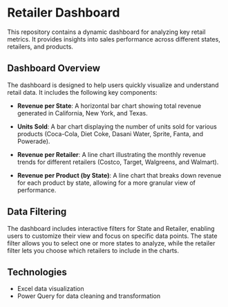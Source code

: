 # Retailer Dashboard

This repository contains a dynamic dashboard for analyzing key retail metrics. It provides insights into sales performance across different states, retailers, and products.

## Dashboard Overview

The dashboard is designed to help users quickly visualize and understand retail data. It includes the following key components:

- **Revenue per State**: A horizontal bar chart showing total revenue generated in California, New York, and Texas.

- **Units Sold**: A bar chart displaying the number of units sold for various products (Coca-Cola, Diet Coke, Dasani Water, Sprite, Fanta, and Powerade).

- **Revenue per Retailer**: A line chart illustrating the monthly revenue trends for different retailers (Costco, Target, Walgreens, and Walmart).

- **Revenue per Product (by State)**: A line chart that breaks down revenue for each product by state, allowing for a more granular view of performance.

## Data Filtering

The dashboard includes interactive filters for State and Retailer, enabling users to customize their view and focus on specific data points. The state filter allows you to select one or more states to analyze, while the retailer filter lets you choose which retailers to include in the charts.

## Technologies

- Excel data visualization  
- Power Query for data cleaning and transformation
